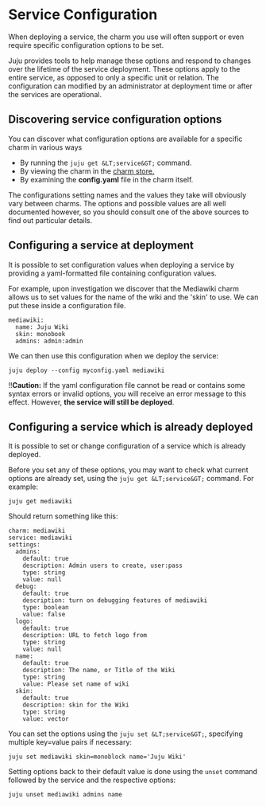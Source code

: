 # Service Configuration

When deploying a service, the charm you use will often support or even require
specific configuration options to be set.

Juju provides tools to help manage these options and respond to changes over the
lifetime of the service deployment. These options apply to the entire service,
as opposed to only a specific unit or relation. The configuration can modified
by an administrator at deployment time or after the services are operational.

## Discovering service configuration options

You can discover what configuration options are available for a specific charm
in various ways

  - By running the `juju get &LT;service&GT;` command.
  - By viewing the charm in the [charm store.](http://jujucharms.com)
  - By examining the __config.yaml__ file in the charm itself.

The configurations setting names and the values they take will obviously vary
between charms. The options and possible values are all well documented however,
so you should consult one of the above sources to find out particular details.

## Configuring a service at deployment

It is possible to set configuration values when deploying a service by providing
a yaml-formatted file containing configuration values.

For example, upon investigation we discover that the Mediawiki charm allows us
to set values for the name of the wiki and the 'skin' to use. We can put these
inside a configuration file.

    mediawiki:
      name: Juju Wiki
      skin: monobook
      admins: admin:admin

We can then use this configuration when we deploy the service:

    juju deploy --config myconfig.yaml mediawiki

!!__Caution:__ If the yaml configuration file cannot be read or contains some
syntax errors or invalid options, you will receive an error message to this
effect. However, __the service will still be deployed__.

## Configuring a service which is already deployed

It is possible to set or change configuration of a service which is already
deployed.

Before you set any of these options, you may want to check what current options
are already set, using the `juju get &LT;service&GT;` command. For example:

    juju get mediawiki

Should return something like this:

    charm: mediawiki
    service: mediawiki
    settings:
      admins:
        default: true
        description: Admin users to create, user:pass
        type: string
        value: null
      debug:
        default: true
        description: turn on debugging features of mediawiki
        type: boolean
        value: false
      logo:
        default: true
        description: URL to fetch logo from
        type: string
        value: null
      name:
        default: true
        description: The name, or Title of the Wiki
        type: string
        value: Please set name of wiki
      skin:
        default: true
        description: skin for the Wiki
        type: string
        value: vector

You can set the options using the `juju set &LT;service&GT;`, specifying
multiple key=value pairs if necessary:

    juju set mediawiki skin=monoblock name='Juju Wiki' 

Setting options back to their default value is done using the `unset` command
followed by the service and the respective options:

    juju unset mediawiki admins name 
